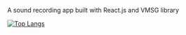 A sound recording app built with React.js and VMSG library 

[![Top Langs](https://github-readme-stats.vercel.app/api/top-langs/?username=drizzyposh)](https://github.com/anuraghazra/github-readme-stats)
